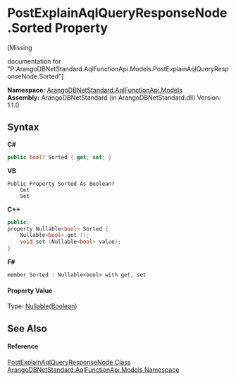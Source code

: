 # PostExplainAqlQueryResponseNode.Sorted Property 
 

\[Missing <summary> documentation for "P:ArangoDBNetStandard.AqlFunctionApi.Models.PostExplainAqlQueryResponseNode.Sorted"\]

**Namespace:**&nbsp;<a href="e03acbe1-782e-533e-7ffe-cd51613ed54f">ArangoDBNetStandard.AqlFunctionApi.Models</a><br />**Assembly:**&nbsp;ArangoDBNetStandard (in ArangoDBNetStandard.dll) Version: 1.1.0

## Syntax

**C#**<br />
``` C#
public bool? Sorted { get; set; }
```

**VB**<br />
``` VB
Public Property Sorted As Boolean?
	Get
	Set
```

**C++**<br />
``` C++
public:
property Nullable<bool> Sorted {
	Nullable<bool> get ();
	void set (Nullable<bool> value);
}
```

**F#**<br />
``` F#
member Sorted : Nullable<bool> with get, set

```


#### Property Value
Type: <a href="https://docs.microsoft.com/dotnet/api/system.nullable-1" target="_blank" rel="noopener noreferrer">Nullable</a>(<a href="https://docs.microsoft.com/dotnet/api/system.boolean" target="_blank" rel="noopener noreferrer">Boolean</a>)

## See Also


#### Reference
<a href="8ccd29c8-ace5-8e11-a90e-77eec02862c6">PostExplainAqlQueryResponseNode Class</a><br /><a href="e03acbe1-782e-533e-7ffe-cd51613ed54f">ArangoDBNetStandard.AqlFunctionApi.Models Namespace</a><br />